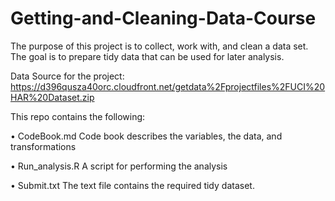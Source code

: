 Getting-and-Cleaning-Data-Course
================================
The purpose of this project is to collect, work with, and clean a data set. The goal is to prepare tidy data that can be used for later analysis. 

Data Source for the project:
https://d396qusza40orc.cloudfront.net/getdata%2Fprojectfiles%2FUCI%20HAR%20Dataset.zip

This repo contains the following:

•	CodeBook.md Code book describes the variables, the data, and transformations 

•	Run_analysis.R A script for performing the analysis

•	Submit.txt The text file contains the required tidy dataset.

